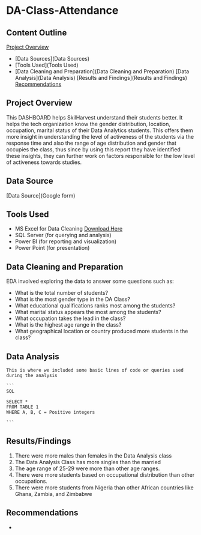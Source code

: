 # DA-Class-Attendance

## Content Outline

[Project Overview](#project-overview)
- [Data Sources](Data Sources)
- [Tools Used](Tools Used)
- [Data Cleaning and Preparation](Data Cleaning and Preparation)
[Data Analysis](Data Analysis)
[Results and Findings](Results and Findings)
[Recommendations](Recommendations)

## Project Overview
This DASHBOARD helps SkilHarvest understand their students better. It helps the tech organization know the gender distribution, location, occupation, marital status of their Data Analytics students. This offers them more insight in understanding the level of activeness of the students via the response time and also the range of age distribution and gender that occupies the class, thus since by using this report they have identified these insights, they can further work on factors responsible for the low level of activeness towards studies.

## Data Source
[Data Source](Google form)


## Tools Used
- MS Excel for Data Cleaning [Download Here](https://www.microsoft.com)
- SQL Server (for querying and analysis)
- Power BI (for reporting and visualization)
- Power Point (for presentation)

## Data Cleaning and Preparation
  EDA involved exploring the data to answer some questions such as:
  - What is the total number of students?
  - What is the most gender type in the DA Class?
  - What educational qualifications ranks most among the students?
  - What marital status appears the most among the students?
  - What occupation takes the lead in the class?
  - What is the highest age range in the class?
  - What geographical location or country produced more students in the class?

## Data Analysis
    
    This is where we included some basic lines of code or queries used during the analysis

    ```
    SQL

    SELECT *
    FROM TABLE 1
    WHERE A, B, C = Positive integers

    ```

## Results/Findings
  1. There were more males than females in the Data Analysis class
  2. The Data Analysis Class has more singles than the married
  3. The age range of 25-29 were more than other age ranges.
  4. There were more students based on occupational distribution than other occupations.
  5. There were more students from Nigeria than other African countries like Ghana, Zambia, and Zimbabwe

## Recommendations
- 
